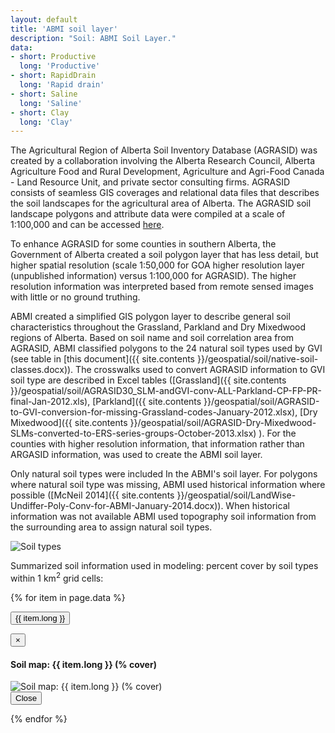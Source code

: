 ```yaml
---
layout: default
title: 'ABMI soil layer'
description: "Soil: ABMI Soil Layer."
data:
- short: Productive
  long: 'Productive'
- short: RapidDrain
  long: 'Rapid drain'
- short: Saline
  long: 'Saline'
- short: Clay
  long: 'Clay'
---
```


The Agricultural Region of Alberta Soil Inventory Database (AGRASID) was 
created by a collaboration involving the Alberta Research Council, 
Alberta Agriculture Food and Rural Development, Agriculture and Agri-Food 
Canada - Land Resource Unit, and private sector consulting firms. 
AGRASID consists of seamless GIS coverages and relational data files that 
describes the soil landscapes for the agricultural area of Alberta. 
The AGRASID soil landscape polygons and attribute data were compiled at 
a scale of 1:100,000 and can be accessed [here](http://www1.agric.gov.ab.ca/$Department/deptdocs.nsf/All/sag14653).

To enhance AGRASID for some counties in southern Alberta, the Government of 
Alberta created  a soil polygon layer that has less detail, but higher spatial 
resolution (scale 1:50,000 for GOA higher resolution layer (unpublished information) 
versus 1:100,000 for AGRASID). The higher resolution information was interpreted 
based from remote sensed images with little or no ground truthing. 

ABMI created a simplified GIS polygon layer to describe general soil characteristics 
throughout the Grassland, Parkland and Dry Mixedwood regions of Alberta. 
Based on soil name and soil correlation area from AGRASID, ABMI classified 
polygons to the 24 natural soil types used by GVI (see table in [this document]({{ site.contents }}/geospatial/soil/native-soil-classes.docx)). The crosswalks used to convert 
AGRASID information to GVI soil type are described in Excel tables ([Grassland]({{ site.contents }}/geospatial/soil/AGRASID30_SLM-andGVI-conv-ALL-Parkland-CP-FP-PR-final-Jan-2012.xls), [Parkland]({{ site.contents }}/geospatial/soil/AGRASID-to-GVI-conversion-for-missing-Grassland-codes-January-2012.xlsx), [Dry Mixedwood]({{ site.contents }}/geospatial/soil/AGRASID-Dry-Mixedwood-SLMs-converted-to-ERS-series-groups-October-2013.xlsx) ). For the counties with higher resolution information, that information rather 
than ARGASID information, was used to create the ABMI soil layer. 

Only natural soil types were included In the ABMI's soil layer. For polygons 
where natural soil type was missing, ABMI used historical information where 
possible ([McNeil 2014]({{ site.contents }}/geospatial/soil/LandWise-Undiffer-Poly-Conv-for-ABMI-January-2014.docx)). 
When historical information was not available ABMI used topography soil 
information from the surrounding area to assign natural soil types.

<div class="row">
  <div class="col-6 col-sm-6 col-lg-6">
  <p><img src="{{ site.contents }}/geospatial/soil/abmiSoil200dpi.png" class="img-responsive" alt="Soil types"/></p>
  </div>

  <div class="col-6 col-sm-6 col-lg-6">
Summarized soil information used in modeling: 
percent cover by soil types within 1 km<sup>2</sup> grid cells:

{% for item in page.data %}

<button type="button" class="btn btn-primary" data-toggle="modal" data-target="#modal-{{ item.short }}">{{ item.long }}</button>

<div class="modal fade" id="modal-{{ item.short }}" tabindex="-1" role="dialog" aria-labelledby="modal-{{ item.short }}-label">
  <div class="modal-dialog" role="document">
    <div class="modal-content">
      <div class="modal-header">
        <button type="button" class="close" data-dismiss="modal" aria-label="Close"><span aria-hidden="true">&times;</span></button>
        <h4 class="modal-title" id="modal-lichens-label">Soil map: {{ item.long }} (% cover)</h4>
      </div>
      <div class="modal-body">
        <img src="{{ site.contents }}/geospatial/soil/{{ item.short }}.png" class="img-responsive" alt="Soil map: {{ item.long }} (% cover)"/>
      </div>
      <div class="modal-footer">
        <button type="button" class="btn btn-default" data-dismiss="modal">Close</button>
      </div>
    </div>
  </div>
</div>

{% endfor %}

  </div>
</div>
